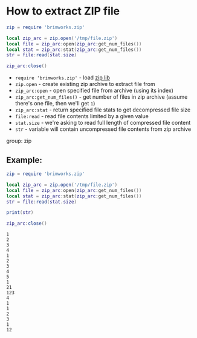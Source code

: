 # How to extract ZIP file

```lua
zip = require 'brimworks.zip'

local zip_arc = zip.open('/tmp/file.zip')
local file = zip_arc:open(zip_arc:get_num_files())
local stat = zip_arc:stat(zip_arc:get_num_files())
str = file:read(stat.size)

zip_arc:close()
```

- `require 'brimworks.zip'` - load [zip lib](https://luarocks.org/modules/brimworks/lua-zip)
- `zip.open` - create existing zip archive to extract file from
- `zip_arc:open` - open specified file from archive (using its index)
- `zip_arc:get_num_files()` - get number of files in zip archive (assume there's one file, then we'll get `1`)
- `zip_arc:stat` - return specified file stats to get decompressed file size
- `file:read` - read file contents limited by a given value
- `stat.size` - we're asking to read full length of compressed file content
- `str` - variable will contain uncompressed file contents from zip archive

group: zip

## Example: 
```lua
zip = require 'brimworks.zip'

local zip_arc = zip.open('/tmp/file.zip')
local file = zip_arc:open(zip_arc:get_num_files())
local stat = zip_arc:stat(zip_arc:get_num_files())
str = file:read(stat.size)

print(str)

zip_arc:close()
```
```
1
2
3
4
1
2
3
4
5
1
21
123
4
1
1
2
3
1
12



```


